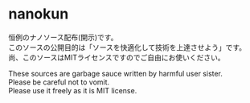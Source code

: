 # nanokun
恒例のナノソース配布(開示)です。  
このソースの公開目的は「ソースを快適化して技術を上達させよう」です。  
尚、このソースはMITライセンスですのでご自由にお使いください。  
  
These sources are garbage sauce written by harmful user sister.  
Please be careful not to vomit.  
Please use it freely as it is MIT license.
